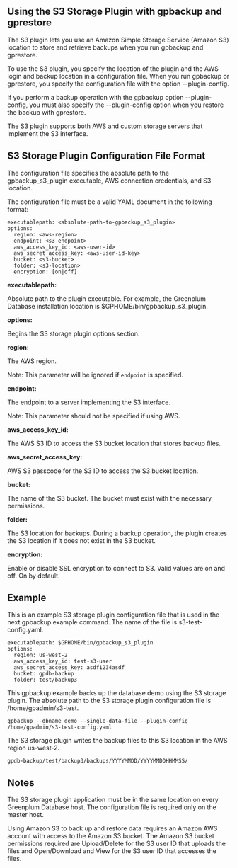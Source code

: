 ## Using the S3 Storage Plugin with gpbackup and gprestore
The S3 plugin lets you use an Amazon Simple Storage Service (Amazon S3) location to store and retrieve backups when you run gpbackup and gprestore.

To use the S3 plugin, you specify the location of the plugin and the AWS login and backup location in a configuration file. When you run gpbackup or gprestore, you specify the configuration file with the option --plugin-config.

If you perform a backup operation with the gpbackup option --plugin-config, you must also specify the --plugin-config option when you restore the backup with gprestore.

The S3 plugin supports both AWS and custom storage servers that implement the S3 interface.

## S3 Storage Plugin Configuration File Format
The configuration file specifies the absolute path to the gpbackup_s3_plugin executable, AWS connection credentials, and S3 location.

The configuration file must be a valid YAML document in the following format: 

```
executablepath: <absolute-path-to-gpbackup_s3_plugin>
options: 
  region: <aws-region>
  endpoint: <s3-endpoint>
  aws_access_key_id: <aws-user-id>
  aws_secret_access_key: <aws-user-id-key>
  bucket: <s3-bucket>
  folder: <s3-location>
  encryption: [on|off]
 ```

**executablepath:**

Absolute path to the plugin executable. For example, the Greenplum Database installation location is $GPHOME/bin/gpbackup_s3_plugin.

**options:**

Begins the S3 storage plugin options section.

**region:**

The AWS region.

Note: This parameter will be ignored if `endpoint` is specified.

**endpoint:**

The endpoint to a server implementing the S3 interface.

Note: This parameter should not be specified if using AWS.

**aws_access_key_id:**

The AWS S3 ID to access the S3 bucket location that stores backup files.

**aws_secret_access_key:**

AWS S3 passcode for the S3 ID to access the S3 bucket location.

**bucket:**

The name of the S3 bucket. The bucket must exist with the necessary permissions.

**folder:**

The S3 location for backups. During a backup operation, the plugin creates the S3 location if it does not exist in the S3 bucket.

**encryption:**

Enable or disable SSL encryption to connect to S3. Valid values are on and off. On by default.

## Example
This is an example S3 storage plugin configuration file that is used in the next gpbackup example command. The name of the file is s3-test-config.yaml.

```
executablepath: $GPHOME/bin/gpbackup_s3_plugin
options: 
  region: us-west-2
  aws_access_key_id: test-s3-user
  aws_secret_access_key: asdf1234asdf
  bucket: gpdb-backup
  folder: test/backup3
```

This gpbackup example backs up the database demo using the S3 storage plugin. The absolute path to the S3 storage plugin configuration file is /home/gpadmin/s3-test.

```
gpbackup --dbname demo --single-data-file --plugin-config /home/gpadmin/s3-test-config.yaml
```
The S3 storage plugin writes the backup files to this S3 location in the AWS region us-west-2.

```
gpdb-backup/test/backup3/backups/YYYYMMDD/YYYYMMDDHHMMSS/
```

## Notes
The S3 storage plugin application must be in the same location on every Greenplum Database host. The configuration file is required only on the master host.

Using Amazon S3 to back up and restore data requires an Amazon AWS account with access to the Amazon S3 bucket. The Amazon S3 bucket permissions required are Upload/Delete for the S3 user ID that uploads the files and Open/Download and View for the S3 user ID that accesses the files.
